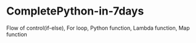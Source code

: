 # CompletePython-in-7days
Flow of control(if-else), 
For loop,
Python function,
Lambda function,
Map function
